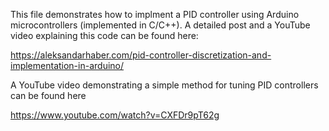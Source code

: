 This file demonstrates how to implment a PID controller using Arduino microcontrollers (implemented in C/C++).
A detailed post and a YouTube video explaining this code can be found here:

https://aleksandarhaber.com/pid-controller-discretization-and-implementation-in-arduino/

A YouTube video demonstrating a simple method for tuning PID controllers can be found here

https://www.youtube.com/watch?v=CXFDr9pT62g

